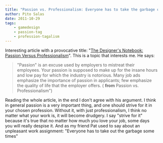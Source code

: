 ```yaml
---
title: "Passion vs. Professionalism: Everyone has to take the garbage out some times"
author: Pito Salas
date: 2011-10-29
tags:
    - gamedesign
    - passion-tag
    - profession-tagalism
---
```




Interesting article with a provocative title: "[The Designer's Notebook:
Passion Versus
Professionalism](<http://www.gamasutra.com/view/feature/6523/the_designers_notebook_passion_.php?print=1>)".
This is a topic that interests me. He says:

> "Passion" is an excuse used by employers to mistreat their employees. Your
> passion is supposed to make up for the insane hours and low pay for which
> the industry is notorious. Many job ads emphasize the importance of passion
> in applicants; few emphasize the quality of life that the employer offers. (
> **from** Passion vs. Professionalism")

Reading the whole article, in the end I don't agree with his argument. I think
in general passion is a very important thing, and one should strive for it in
your chosen profession. Without it, with just professionalism, I think no
matter what your work is, it will become drudgery. I say "strive for it"
because it's true that no matter how much you love your job, some days you
will really despise it. And as my friend Pat used to say about an unpleasant
work assignment:  "Everyone has to take out the garbage some times"


